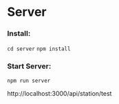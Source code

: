 # Server

### Install:
`cd server`
`npm install`

### Start Server:
`npm run server`

http://localhost:3000/api/station/test

